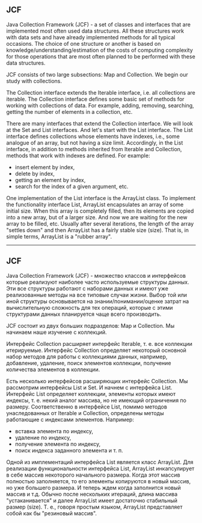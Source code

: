 ## JCF

Java Collection Framework (JCF) - a set of classes and interfaces that are implemented most often
used data structures. All these structures work with data sets and have already
implemented methods for all typical occasions.
The choice of one structure or another is based on knowledge/understanding/estimation of the costs of computing
complexity for those operations that are most often planned to be performed with these data structures.

JCF consists of two large subsections: Map and Collection.
We begin our study with collections.

The Collection interface extends the Iterable interface, i.e. all collections are iterable.
The Collection interface defines some basic set of methods for working with collections of data.
For example, adding, removing, searching, getting the number of elements in a collection, etc.

There are many interfaces that extend the Collection interface. We will look at the Set and List interfaces.
And let's start with the List interface. The List interface defines collections whose elements have indexes,
i.e., some analogue of an array, but not having a size limit. Accordingly, in the List interface,
in addition to methods inherited from Iterable and Collection, methods that work with indexes are defined.
For example:
- insert element by index,
- delete by index,
- getting an element by index,
- search for the index of a given argument, etc.

One implementation of the List interface is the ArrayList class. To implement the functionality
interface List, ArrayList encapsulates an array of some initial size. When this array
is completely filled, then its elements are copied into a new array, but of a larger size.
And now we are waiting for the new array to be filled, etc. Usually after several iterations, the length of the array
"settles down" and then ArrayList has a fairly stable size (size).
That is, in simple terms, ArrayList is a "rubber array".


_______________________________________________________________

## JCF

Java Collection Framework (JCF) - множество классов и интерфейсов которые реализуют наиболее часто
используемые структуры данных. Эти все структуры работают с наборами данных и имеют уже
реализованные методы на все типовые случаи жизни.
Выбор той или иной структуры основывается на знании/понимании/оценке затрат на вычислительную
сложность для тех операций, которые с этими структурами данных планируется чаще всего производить.

JCF состоит из двух больших подразделов: Map и Collection.
Мы начинаем наше изучение с коллекций.

Интерфейс Collection расширяет интерфейс Iterable, т. е. все коллекции итерируемые.
Интерфейс Collection определяет некоторый основной набор методов для работы с коллекциями данных,
например, добавление, удаление, поиск элементов коллекции, получение количества элементов в коллекции.

Есть несколько интерфейсов расширяющих интерфейс Collection. Мы рассмотрим интерфейсы List и Set.
И начнем с интерфейса List. Интерфейс List определяет коллекции, элементы которых имеют индексы,
т. е. некий аналог массива, но не имеющий ограничения по размеру. Соответственно в интерфейсе List,
помимо методов унаследованных от Iterable и Collection, определены методы работающие с индексами элементов.
Например:
- вставка элемента по индексу,
- удаление по индексу,
- получение элемента по индексу,
- поиск индекса заданного элемента и т. п.

Одной из имплементаций интерфейса List является класс ArrayList. Для реализации функциональности
интерфейса List, ArrayList инкапсулирует в себе массив некоторого начального размера. Когда этот массив
полностью заполняется, то его элементы копируются в новый массив, но уже большего размера.
И теперь ждем когда заполнится новый массив и т.д. Обычно после нескольких итераций, длина массива
"устаканивается" и далее ArrayList имеет достаточно стабильный размер (size).
Т. е., говоря простым языком, ArrayList представляет собой как бы "резиновый массив".


